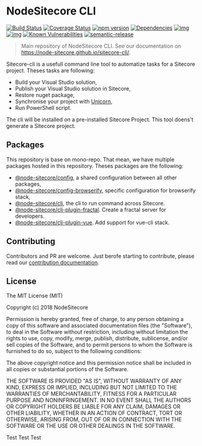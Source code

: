 # NodeSitecore CLI

[![Build Status](https://travis-ci.org/NodeSitecore/sitecore-cli.svg?branch=master)](https://travis-ci.org/NodeSitecore/sitecore-cli)
[![Coverage Status](https://coveralls.io/repos/github/NodeSitecore/sitecore-cli/badge.svg?branch=master)](https://coveralls.io/github/NodeSitecore/sitecore-cli?branch=master)
[![npm version](https://badge.fury.io/js/%40node-sitecore%2Fcli.svg)](https://badge.fury.io/js/node-sitecore-cli)
[![Dependencies](https://david-dm.org/NodeSitecore/sitecore-cli.svg)](https://david-dm.org/NodeSitecore/sitecore-cli#info=dependencies)
[![img](https://david-dm.org/NodeSitecore/sitecore-cli/dev-status.svg)](https://david-dm.org/NodeSitecore/sitecore-cli/#info=devDependencies)
[![img](https://david-dm.org/NodeSitecore/sitecore-cli/peer-status.svg)](https://david-dm.org/NodeSitecore/sitecore-cli/#info=peerDependenciess)
[![Known Vulnerabilities](https://snyk.io/test/github/NodeSitecore/sitecore-cli/badge.svg)](https://snyk.io/test/github/NodeSitecore/sitecore-cli)
[![semantic-release](https://img.shields.io/badge/%20%20%F0%9F%93%A6%F0%9F%9A%80-semantic--release-e10079.svg)](https://github.com/semantic-release/semantic-release)

> Main repository of NodeSitecore CLI. See our documentation on https://node-sitecore.github.io/sitecore-cli/.

Sitecore-cli is a usefull command line tool to automatize tasks for a Sitecore project. Theses tasks are following:

- Build your Visual Studio solution,
- Publish your Visual Studio solution in Sitecore,
- Restore nuget package,
- Synchronise your project with [Unicorn](https://github.com/trustedsec/unicorn),
- Run PowerShell script.

The cli will be installed on a pre-installed Sitecore Project. This tool doens't generate a Sitecore project.

## Packages

This repository is base on mono-repo. That mean, we have multiple packages hosted in this repository. Theses packages are the following:

- [@node-sitecore/config](https://node-sitecore.github.io/sitecore-cli/packages/config.md), a shared configuration between all other packages,
- [@node-sitecore/config-browserify](https://node-sitecore.github.io/sitecore-cli/packages/browserify.md), specific configuration for browserify stack,
- [@node-sitecore/cli](https://node-sitecore.github.io/sitecore-cli/packages/cli.md), the cli to run command across Sitecore.
- [@node-sitecore/cli-plugin-fractal](https://node-sitecore.github.io/sitecore-cli/packages/fractal.md). Create a fractal server for developers.
- [@node-sitecore/cli-plugin-vue](https://node-sitecore.github.io/sitecore-cli/packages/vue-cli.md). Add support for vue-cli stack.

## Contributing

Contributors and PR are welcome. Just berofe starting to contribute, please read our [contribution documentation](https://github.com/NodeSitecore/sitecore-cli/CONTRIBUTING.md).

## License

The MIT License (MIT)

Copyright (c) 2018 NodeSitecore

Permission is hereby granted, free of charge, to any person obtaining a copy of this software and associated documentation files (the "Software"), to deal in the Software without restriction, including without limitation the rights to use, copy, modify, merge, publish, distribute, sublicense, and/or sell copies of the Software, and to permit persons to whom the Software is furnished to do so, subject to the following conditions:

The above copyright notice and this permission notice shall be included in all copies or substantial portions of the Software.

THE SOFTWARE IS PROVIDED "AS IS", WITHOUT WARRANTY OF ANY KIND, EXPRESS OR IMPLIED, INCLUDING BUT NOT LIMITED TO THE WARRANTIES OF MERCHANTABILITY, FITNESS FOR A PARTICULAR PURPOSE AND NONINFRINGEMENT. IN NO EVENT SHALL THE AUTHORS OR COPYRIGHT HOLDERS BE LIABLE FOR ANY CLAIM, DAMAGES OR OTHER LIABILITY, WHETHER IN AN ACTION OF CONTRACT, TORT OR OTHERWISE, ARISING FROM, OUT OF OR IN CONNECTION WITH THE SOFTWARE OR THE USE OR OTHER DEALINGS IN THE SOFTWARE.

[travis]: https://travis-ci.org/


Test Test Test
